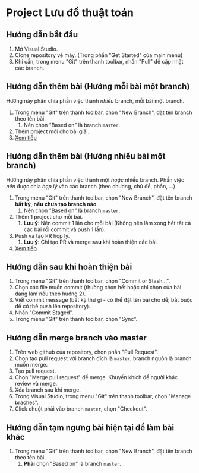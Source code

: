 # Project Lưu đồ thuật toán

## Hướng dẫn bắt đầu

1. Mở Visual Studio.
2. Clone repository về máy. (Trong phần "Get Started" của main menu)
3. Khi cần, trong menu "Git" trên thanh toolbar, nhấn "Pull" để cập nhật các branch.

## Hướng dẫn thêm bài (Hướng mỗi bài một branch)

Hướng này phân chia phần việc thành *nhiều* branch, mỗi bài một branch.

1. Trong menu "Git" trên thanh toolbar, chọn "New Branch", đặt tên branch theo tên bài.
    1. Nên chọn "Based on" là branch `master`.
2. Thêm project mới cho bài giải.
3. [Xem tiếp](#hướng-dẫn-sau-khi-hoàn-thiện-bài)

## Hướng dẫn thêm bài (Hướng nhiều bài một branch)

Hướng này phân chia phần việc thành một *hoặc* nhiều branch. Phần việc *nên* được chia *hợp lý* vào các branch (theo chương, chủ đề, phần, ...)

1. Trong menu "Git" trên thanh toolbar, chọn "New Branch", đặt tên branch **bất kỳ**, **nếu chưa tạo branch nào**.
    1. Nên chọn "Based on" là branch `master`.
2. Thêm 1 project cho mỗi bài.
    1. **Lưu ý**: Nên commit 1 lần cho mỗi bài (Không nên làm xong hết tất cả các bài rồi commit và push 1 lần).
3. Push và tạo PR hợp lý.
    1. **Lưu ý**: Chỉ tạo PR và merge **sau** khi hoàn thiện các bài.
4. [Xem tiếp](#hướng-dẫn-sau-khi-hoàn-thiện-bài)

## Hướng dẫn sau khi hoàn thiện bài

1. Trong menu "Git" trên thanh toolbar, chọn "Commit or Stash...".
2. Chọn các file muốn commit (thường chọn hết hoặc chỉ chọn của bài đang làm nếu theo hướng 2).
3. Viết commit message (bất kỳ thứ gì - có thể đặt tên bài cho dễ; bắt buộc để có thể push lên repository).
4. Nhấn "Commit Staged".
5. Trong menu "Git" trên thanh toolbar, chọn "Sync".

## Hướng dẫn merge branch vào master

1. Trên web github của repository, chọn phần "Pull Request".
2. Chọn tạo pull request với branch đích là `master`, branch nguồn là branch muốn merge.
3. Tạo pull request.
4. Chọn "Merge pull request" để merge. Khuyến khích để người khác review và merge.
5. Xóa branch sau khi merge.
6. Trong Visual Studio, trong menu "Git" trên thanh toolbar, chọn "Manage braches".
7. Click chuột phải vào branch `master`, chọn "Checkout".

## Hướng dẫn tạm ngưng bài hiện tại để làm bài khác

1. Trong menu "Git" trên thanh toolbar, chọn "New Branch", đặt tên branch theo tên bài.
    1. **Phải** chọn "Based on" là branch `master`.